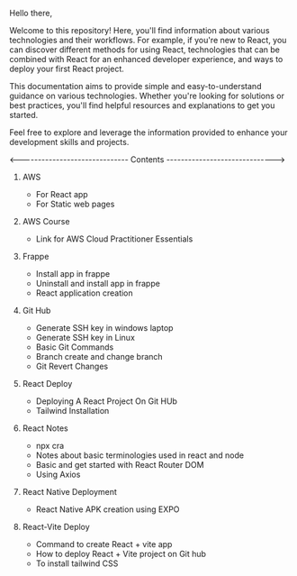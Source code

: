 Hello there,

Welcome to this repository! Here, you'll find information about various technologies and their workflows. For example, if you're new to React, you can discover different methods for using React, technologies that can be combined with React for an enhanced developer experience, and ways to deploy your first React project.

This documentation aims to provide simple and easy-to-understand guidance on various technologies. Whether you're looking for solutions or best practices, you'll find helpful resources and explanations to get you started.

Feel free to explore and leverage the information provided to enhance your development skills and projects.

<------------------------------ Contents ------------------------------>
1) AWS
    - For React app
    - For Static web pages

2) AWS Course
    - Link for AWS Cloud Practitioner Essentials

3) Frappe
    - Install app in frappe
    - Uninstall and install app in frappe
    - React application creation

4) Git Hub
    - Generate SSH key in windows laptop
    - Generate SSH key in Linux
    - Basic Git Commands
    - Branch create and change branch
    - Git Revert Changes

5) React Deploy
    - Deploying A React Project On Git HUb
    - Tailwind Installation

6) React Notes
    - npx cra
    - Notes about basic terminologies used in react and node
    - Basic and get started with React Router DOM
    - Using Axios

7) React Native Deployment
    - React Native APK creation using EXPO

8) React-Vite Deploy
    - Command to create React + vite app
    - How to deploy React + Vite project on Git hub
    - To install tailwind CSS